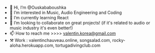 - 👋 Hi, I’m @Ouskababoushka
- 👀 I’m interested in Music, Audio Engineering and Coding
- 🌱 I’m currently learning React
- 💞️ I’m looking to collaborate on great projects! (if it's related to audio or music industry it's even better!)
- 📫 How to reach me >>>> valentin.korea@gmail.com
- ⚒️  Work : valentinchauveau.online, songsalad.com, rocky-aloha.herokuapp.com, tortugadivingclub.com

<!---
Ouskababoushka/Ouskababoushka is a ✨ special ✨ repository because its `README.md` (this file) appears on your GitHub profile.
You can click the Preview link to take a look at your changes.
--->
